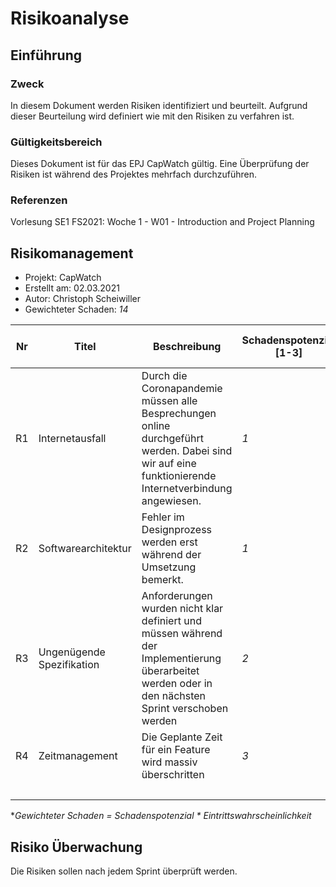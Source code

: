 # Risikoanalyse

## Einführung

### Zweck

In diesem Dokument werden Risiken identifiziert und beurteilt. Aufgrund dieser Beurteilung wird definiert wie mit den Risiken zu verfahren ist.

### Gültigkeitsbereich

Dieses Dokument ist für das EPJ CapWatch gültig. Eine Überprüfung der Risiken ist während des Projektes mehrfach durchzuführen.

### Referenzen

Vorlesung SE1 FS2021: Woche 1 - W01 - Introduction and Project Planning

## Risikomanagement

- Projekt: CapWatch
- Erstellt am: 02.03.2021
- Autor: Christoph Scheiwiller
- Gewichteter Schaden: *14*

| Nr | Titel | Beschreibung | Schadenspotenzial [1-3] | Eintritts&shy;wahrscheinlichkeit [1-3] | Gewichteter Schaden* [1-9] | Vorbeugung | Verhalten beim Eintreten |
|----|-------|--------------|------------------|-----------------------------|---------------------|------------|--------------------------|
| R1 | Internetausfall | Durch die Coronapandemie müssen alle Besprechungen online durchgeführt werden. Dabei sind wir auf eine funktionierende Internetverbindung angewiesen.       | *1*             | *2*                       | *2*                 | Dokumentation relevanter Inhalte während Besprechungen      | Meetingprotokoll lesen                    |
| R2 | Softwarearchitektur | Fehler im Designprozess werden erst während der Umsetzung bemerkt.        | *1*             | *2*                       | *2*                 | Prototyp erstellen      | Fehleranalyse & Überarbeitung der Softwarearchitektur                    |
| R3 | Ungenügende Spezifikation | Anforderungen wurden nicht klar definiert und müssen während der Implementierung überarbeitet werden oder in den nächsten Sprint verschoben werden        | *2*              | *2*                       | *4*                 | Anforderung reviewen      | Anforderungsanalyse überarbeiten                    |
| R4 | Zeitmanagement | Die Geplante Zeit für ein Feature wird massiv überschritten        | *3*              | *2*                       | *6*                 | Gemeinsames schätzen der Aufwände      | Verschiebung von Features in späteren Sprint                    |
|    |       |              |                  | **Summe**                   | *14*                |            |                          |
**Gewichteter Schaden = Schadenspotenzial * Eintritts&shy;wahrscheinlichkeit*

## Risiko Überwachung

Die Risiken sollen nach jedem Sprint überprüft werden.
